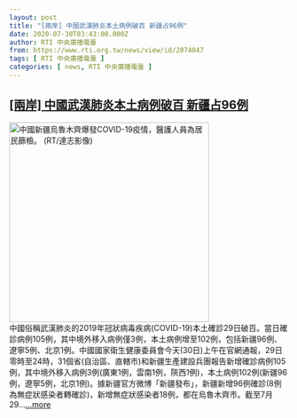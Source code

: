 ```yaml
---
layout: post
title: "[兩岸] 中國武漢肺炎本土病例破百 新疆占96例"
date: 2020-07-30T03:43:00.000Z
author: RTI 中央廣播電臺
from: https://www.rti.org.tw/news/view/id/2074047
tags: [ RTI 中央廣播電臺 ]
categories: [ news, RTI 中央廣播電臺 ]
---
```

<!--1596080580000-->
[[兩岸] 中國武漢肺炎本土病例破百 新疆占96例](https://www.rti.org.tw/news/view/id/2074047)
------

<div>
<img src="https://static.rti.org.tw/assets/thumbnails/2020/07/30/5899b33d58805551c3fbcdbd3c5ee19d.JPG" width="360" alt="中國新疆烏魯木齊爆發COVID-19疫情，醫護人員為居民篩檢。 (RT/達志影像)" title="中國新疆烏魯木齊爆發COVID-19疫情，醫護人員為居民篩檢。 (RT/達志影像)"><br>中國俗稱武漢肺炎的2019年冠狀病毒疾病(COVID-19)本土確診29日破百。當日確診病例105例，其中境外移入病例僅3例，本土病例增至102例，包括新疆96例、遼寧5例、北京1例。中國國家衛生健康委員會今天(30日)上午在官網通報，29日零時至24時，31個省(自治區、直轄市)和新疆生產建設兵團報告新增確診病例105例，其中境外移入病例3例(廣東1例，雲南1例，陝西1例)，本土病例102例(新疆96例，遼寧5例，北京1例)。據新疆官方微博「新疆發布」，新疆新增96例確診(8例為無症狀感染者轉確診)，新增無症狀感染者18例，都在烏魯木齊市。截至7月29...<a target="_blank" href="https://www.rti.org.tw/news/view/id/2074047">...more</a>
</div>
